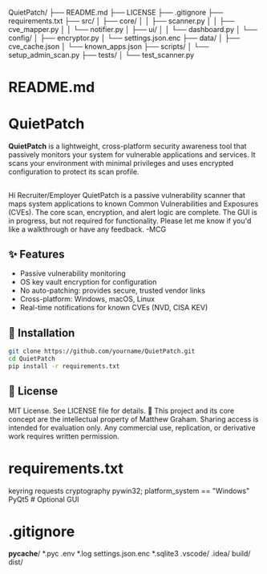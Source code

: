 QuietPatch/
├── README.md
├── LICENSE
├── .gitignore
├── requirements.txt
├── src/
│   ├── core/
│   │   ├── scanner.py
│   │   ├── cve_mapper.py
│   │   └── notifier.py
│   ├── ui/
│   │   └── dashboard.py
│   └── config/
│       ├── encryptor.py
│       └── settings.json.enc
├── data/
│   ├── cve_cache.json
│   └── known_apps.json
├── scripts/
│   └── setup_admin_scan.py
├── tests/
│   └── test_scanner.py

# README.md

# QuietPatch 

**QuietPatch** is a lightweight, cross-platform security awareness tool that passively monitors your system for vulnerable applications and services. It scans your environment with minimal privileges and uses encrypted configuration to protect its scan profile.

##
Hi Recruiter/Employer
QuietPatch is a passive vulnerability scanner that maps system applications to known Common Vulnerabilities and Exposures (CVEs). The core scan, encryption, and alert logic are complete. The GUI is in progress, but not required for functionality. Please let me know if you'd like a walkthrough or have any feedback.
-MCG

## ✨ Features
- Passive vulnerability monitoring
- OS key vault encryption for configuration
- No auto-patching: provides secure, trusted vendor links
- Cross-platform: Windows, macOS, Linux
- Real-time notifications for known CVEs (NVD, CISA KEV)

## 🔧 Installation
```bash
git clone https://github.com/yourname/QuietPatch.git
cd QuietPatch
pip install -r requirements.txt
```

## 📜 License
MIT License. See LICENSE file for details.
📌 This project and its core concept are the intellectual property of Matthew Graham. Sharing access is intended for evaluation only. Any commercial use, replication, or derivative work requires written permission.

# requirements.txt
keyring
requests
cryptography
pywin32; platform_system == "Windows"
PyQt5  # Optional GUI

# .gitignore
__pycache__/
*.pyc
.env
*.log
settings.json.enc
*.sqlite3
.vscode/
.idea/
build/
dist/
